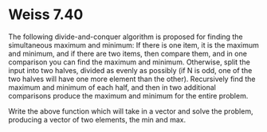 # Weiss 7.40

The following divide-and-conquer algorithm is proposed for 
finding the simultaneous maximum and minimum: If there is 
one item, it is the maximum and minimum, and if there are 
two items, then compare them, and in one comparison you can 
find the maximum and minimum. Otherwise, split the input into 
two halves, divided as evenly as possibly (if N is odd, one 
of the two halves will have one more element than the other). 
Recursively find the maximum and minimum of each half, and 
then in two additional comparisons produce the maximum and
minimum for the entire problem.

Write the above function which will take in a vector and 
solve the problem, producing a vector of two elements, the 
min and max.